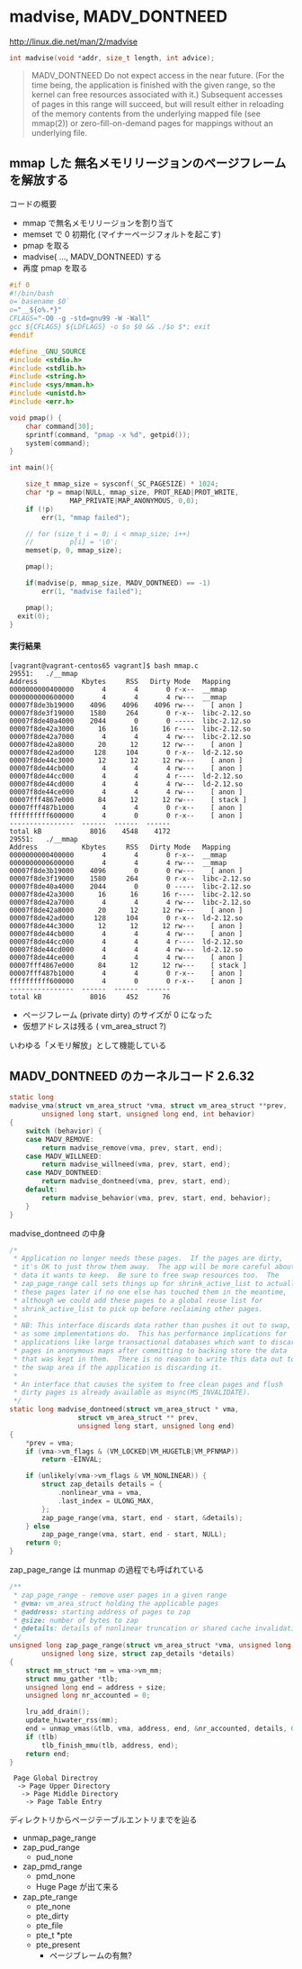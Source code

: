 # madvise, MADV_DONTNEED

http://linux.die.net/man/2/madvise

```c
int madvise(void *addr, size_t length, int advice);
```

> MADV_DONTNEED
> Do not expect access in the near future. (For the time being, the application is finished with the given range, so the kernel can free resources associated with it.) Subsequent accesses of pages in this range will succeed, but will result either in reloading of the memory contents from the underlying mapped file (see mmap(2)) or zero-fill-on-demand pages for mappings without an underlying file.

## mmap した 無名メモリリージョンのページフレームを解放する

コードの概要

 * mmap で無名メモリリージョンを割り当て
 * memset で 0 初期化 (マイナーページフォルトを起こす)
 * pmap を取る
 * madvise( ..., MADV_DONTNEED) する
 * 再度 pmap を取る

```c
#if 0
#!/bin/bash
o=`basename $0`
o="__${o%.*}"
CFLAGS="-O0 -g -std=gnu99 -W -Wall"
gcc ${CFLAGS} ${LDFLAGS} -o $o $0 && ./$o $*; exit
#endif

#define _GNU_SOURCE
#include <stdio.h>
#include <stdlib.h>
#include <string.h>
#include <sys/mman.h>
#include <unistd.h>
#include <err.h>

void pmap() {
	char command[30];
	sprintf(command, "pmap -x %d", getpid());
	system(command);
}

int main(){

	size_t mmap_size = sysconf(_SC_PAGESIZE) * 1024;
	char *p = mmap(NULL, mmap_size, PROT_READ|PROT_WRITE,
		       MAP_PRIVATE|MAP_ANONYMOUS, 0,0);
	if (!p)
		err(1, "mmap failed");

	// for (size_t i = 0; i < mmap_size; i++)
	//         p[i] = '\0';
	memset(p, 0, mmap_size);

	pmap();

	if(madvise(p, mmap_size, MADV_DONTNEED) == -1)
		err(1, "madvise failed");

	pmap();
  exit(0);
}
```

#### 実行結果

```
[vagrant@vagrant-centos65 vagrant]$ bash mmap.c 
29551:   ./__mmap
Address           Kbytes     RSS   Dirty Mode   Mapping
0000000000400000       4       4       0 r-x--  __mmap
0000000000600000       4       4       4 rw---  __mmap
00007f8de3b19000    4096    4096    4096 rw---    [ anon ]
00007f8de3f19000    1580     264       0 r-x--  libc-2.12.so
00007f8de40a4000    2044       0       0 -----  libc-2.12.so
00007f8de42a3000      16      16      16 r----  libc-2.12.so
00007f8de42a7000       4       4       4 rw---  libc-2.12.so
00007f8de42a8000      20      12      12 rw---    [ anon ]
00007f8de42ad000     128     104       0 r-x--  ld-2.12.so
00007f8de44c3000      12      12      12 rw---    [ anon ]
00007f8de44cb000       4       4       4 rw---    [ anon ]
00007f8de44cc000       4       4       4 r----  ld-2.12.so
00007f8de44cd000       4       4       4 rw---  ld-2.12.so
00007f8de44ce000       4       4       4 rw---    [ anon ]
00007fff4867e000      84      12      12 rw---    [ stack ]
00007fff487b1000       4       4       0 r-x--    [ anon ]
ffffffffff600000       4       0       0 r-x--    [ anon ]
----------------  ------  ------  ------
total kB            8016    4548    4172
29551:   ./__mmap
Address           Kbytes     RSS   Dirty Mode   Mapping
0000000000400000       4       4       0 r-x--  __mmap
0000000000600000       4       4       4 rw---  __mmap
00007f8de3b19000    4096       0       0 rw---    [ anon ]
00007f8de3f19000    1580     264       0 r-x--  libc-2.12.so
00007f8de40a4000    2044       0       0 -----  libc-2.12.so
00007f8de42a3000      16      16      16 r----  libc-2.12.so
00007f8de42a7000       4       4       4 rw---  libc-2.12.so
00007f8de42a8000      20      12      12 rw---    [ anon ]
00007f8de42ad000     128     104       0 r-x--  ld-2.12.so
00007f8de44c3000      12      12      12 rw---    [ anon ]
00007f8de44cb000       4       4       4 rw---    [ anon ]
00007f8de44cc000       4       4       4 r----  ld-2.12.so
00007f8de44cd000       4       4       4 rw---  ld-2.12.so
00007f8de44ce000       4       4       4 rw---    [ anon ]
00007fff4867e000      84      12      12 rw---    [ stack ]
00007fff487b1000       4       4       0 r-x--    [ anon ]
ffffffffff600000       4       0       0 r-x--    [ anon ]
----------------  ------  ------  ------
total kB            8016     452      76
```

 * ページフレーム (private dirty) のサイズが 0 になった
 * 仮想アドレスは残る ( vm_area_struct ?)

いわゆる「メモリ解放」として機能している

## MADV_DONTNEED のカーネルコード 2.6.32

```c 
static long
madvise_vma(struct vm_area_struct *vma, struct vm_area_struct **prev,
		unsigned long start, unsigned long end, int behavior)
{
	switch (behavior) {
	case MADV_REMOVE:
		return madvise_remove(vma, prev, start, end);
	case MADV_WILLNEED:
		return madvise_willneed(vma, prev, start, end);
	case MADV_DONTNEED:
		return madvise_dontneed(vma, prev, start, end);
	default:
		return madvise_behavior(vma, prev, start, end, behavior);
	}
}
```

madvise_dontneed の中身

```c
/*
 * Application no longer needs these pages.  If the pages are dirty,
 * it's OK to just throw them away.  The app will be more careful about
 * data it wants to keep.  Be sure to free swap resources too.  The
 * zap_page_range call sets things up for shrink_active_list to actually free
 * these pages later if no one else has touched them in the meantime,
 * although we could add these pages to a global reuse list for
 * shrink_active_list to pick up before reclaiming other pages.
 *
 * NB: This interface discards data rather than pushes it out to swap,
 * as some implementations do.  This has performance implications for
 * applications like large transactional databases which want to discard
 * pages in anonymous maps after committing to backing store the data
 * that was kept in them.  There is no reason to write this data out to
 * the swap area if the application is discarding it.
 *
 * An interface that causes the system to free clean pages and flush
 * dirty pages is already available as msync(MS_INVALIDATE).
 */
static long madvise_dontneed(struct vm_area_struct * vma,
			     struct vm_area_struct ** prev,
			     unsigned long start, unsigned long end)
{
	*prev = vma;
	if (vma->vm_flags & (VM_LOCKED|VM_HUGETLB|VM_PFNMAP))
		return -EINVAL;

	if (unlikely(vma->vm_flags & VM_NONLINEAR)) {
		struct zap_details details = {
			.nonlinear_vma = vma,
			.last_index = ULONG_MAX,
		};
		zap_page_range(vma, start, end - start, &details);
	} else
		zap_page_range(vma, start, end - start, NULL);
	return 0;
}
```

zap_page_range は munmap の過程でも呼ばれている

```c
/**
 * zap_page_range - remove user pages in a given range
 * @vma: vm_area_struct holding the applicable pages
 * @address: starting address of pages to zap
 * @size: number of bytes to zap
 * @details: details of nonlinear truncation or shared cache invalidation
 */
unsigned long zap_page_range(struct vm_area_struct *vma, unsigned long address,
		unsigned long size, struct zap_details *details)
{
	struct mm_struct *mm = vma->vm_mm;
	struct mmu_gather *tlb;
	unsigned long end = address + size;
	unsigned long nr_accounted = 0;

	lru_add_drain();
	update_hiwater_rss(mm);
	end = unmap_vmas(&tlb, vma, address, end, &nr_accounted, details, 0);
	if (tlb)
		tlb_finish_mmu(tlb, address, end);
	return end;
}
```

```
 Page Global Directroy
  -> Page Upper Directory
   -> Page Middle Directory
    -> Page Table Entry
```

ディレクトリからページテーブルエントリまでを辿る

 * unmap_page_range
 * zap_pud_range
   * pud_none
 * zap_pmd_range
   * pmd_none
   * Huge Page が出て来る
 * zap_pte_range
   * pte_none
   * pte_dirty
   * pte_file
   * pte_t *pte
   * pte_present
     * ページブレームの有無?

